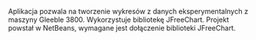 Aplikacja pozwala na tworzenie wykresów z danych eksperymentalnych z maszyny Gleeble 3800. Wykorzystuje bibliotekę JFreeChart.
Projekt powstał w NetBeans, wymagane jest dołączenie biblioteki JFreeChart.
